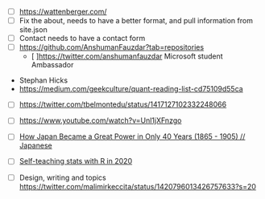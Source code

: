 - [ ] https://wattenberger.com/
- [ ] Fix the about, needs to have a better format, and pull information from site.json
- [ ] Contact needs to have a contact form
- [ ] https://github.com/AnshumanFauzdar?tab=repositories 
  - [ ]https://twitter.com/anshumanfauzdar Microsoft student Ambassador
- Stephan Hicks
- https://medium.com/geekculture/quant-reading-list-cd75109d55ca

- [ ] https://twitter.com/tbelmontedu/status/1417127102332248066
- [ ] https://www.youtube.com/watch?v=Unl1jXFnzgo
- [ ] [How Japan Became a Great Power in Only 40 Years (1865 - 1905) // Japanese](https://www.youtube.com/watch?v=n9MNGdqsHKE)
- [ ] [Self-teaching stats with R in 2020](https://emilkirkegaard.dk/en/2020/06/self-teaching-stats-in-2020/)

- [ ] Design, writing and topics https://twitter.com/malimirkeccita/status/1420796013426757633?s=20